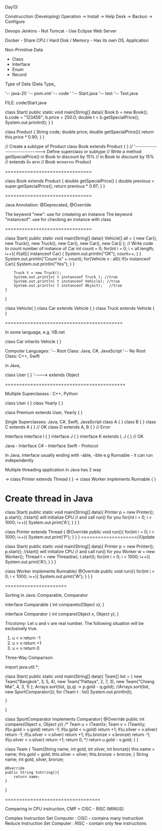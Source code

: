 
Day13:

Construcction (Developing)				Operation
										-> Install
										-> Help Desk
										-> Backuo
										-> Configure

Devops
Jenkins 	- Not Tomcat
			- Use Eclipse Web Server

Docker 		- Share CPU / Hard Disk / Memory
			- Has its own OS, Application

Non-Primitive Data
- Class
- Interface
- Enum
- Record

Type of Data (Data Type_

'-- java-20
	'-- pom.xml
	'-- code
	'	'-- Start.java
	'-- test
		'-- Test.java
	
FILE: code/Start.java

class Start{
    public static void main(String[] data){
        Book b = new Book();
        b.code = "123456";
        b.price = 250.0;
        double t = b.getSpecialPrice();
        System.out.println(t);
    }
}

class Product {
    String code;
    double price;
    double getSpecialPrice(){
        return this.price * 0.90;
    }
}

// Create a subtype of Product
class Book extends Product { }
    // '-----------------------------> Define superclass or subtype
// Write a method getSpecialPrice() in Book to discount by 15%
// in Book to discount by 15%
// extends คือ ขยาย
// Book ขยายมาจาก Product

===============================

class Book extends Product { 
    double getSpecialPrice() {
        double previous = super.getSpecialPrice();
        return previous * 0.97;
    }
}

===============================

Java Annotation: @Deprecated, @Override

The keyword "new":			use for createing an instance
The keyword "instanceof":	use for checking an instance with class

===============================

class Start{
    public static void main(String[] data){
        Vehicle[] all = { new Car(), new Truck(),
                          new Truck(), new Car(),
                          new Car(), new Car() };
    // Write code to count number of instance of Car
        int count = 0;
        for(int i = 0; i < all.length; i++){
            if(all[i] instanceof Car) {
                System.out.println("OK");
                count++;
            }
        }
        System.out.println("Count is" + count);
        for(Vehicle v : all){
            if(v instanceof Car){
                System.out.println("Yes");
            }
        }

        Truck t = new Truck();
        System.out.println( t instanceof Truck ); //true
        System.out.println( t instanceof Vehicle); //true
        System.out.println( t instanceof Object);   //true
    }
}

class Vehicle{ }
class Car extends Vehicle { }
class Truck extends Vehicle { }

==========================================

In some language, e.g. VB.net

class Car inherits Vehicle { }



Computer Languages:
'-- Root Class: Java, C#, JavaScript
'-- No Root Class: C++, Swift

in Java,

class User { }
			'----> extends Object

===========================================

Multiple Superclasses : C++, Python

class User { }
class Yearly { }

class Premium extends User, Yearly { }


Single Superclasses: Java, C#, Swift, JavaScript
class A { }
class B { }
class C extends A { }		// OK
class D extends A, B { }	// Error


Interface
interface I { }
interface J { }
interface K extends I, J { } // OK

Java  - Interface
C# 	  - Interface
Swift - Protocol


In Java, interface usually ending with -able, -ible
e.g 
Runnable - it can run independently

Multiple threading application
in Java has 2 way

-> class Printer extends Thread { }
-> class Worker implements Runnable { }

Create thread in Java
=====================
class Start{
    public static void main(String[] data){
        Printer p = new Printer();
        p.start();  //start() will initialize CPU
                    // and call run() for you
        for(int i = 0; i < 1000; i++){
            System.out.print('A');
        }
    }
}

class Printer extends Thread {
    @Override
    public void run(){
        for(int i = 0; i < 1000; i++){
            System.out.print('P');
        }
    }
}
====================//Update

class Start{
    public static void main(String[] data){
        Printer p = new Printer();
        p.start();  //start() will initialize CPU
                    // and call run() for you
        Worker w = new Worker();
        Thread t = new Thread(w);
        t.start();
        for(int i = 0; i < 1000; i++){
            System.out.print('A');
        }
    }
}

class Worker implements Runnable{
    @Override public void run(){
        for(int i = 0; i < 1000; i++){
            System.out.print('W');
        }
    }
}

======================

Sorting in Java: Comparable, Comparator

interface Comparable {
	int compareto(Object x);
}

interface Comparator {
	int compare(Object x, Object y);
}

Tricotomy: 
Let u and v are real number. The following situation will be exclusively true.
1. u < v			return -1
2. u > v			return +1
3. u = v			return 0

Three-Way Comparison

 import java.util.*;

class Start{
    public static void main(String[] data){
        Team[] list = { new Team("Bangkok", 3, 5, 4),
                        new Team("Pattaya", 2, 7, 3),
                        new Team("Chiang Mai", 4, 3, 1)
                       };
		Arrays.sort(list, (p,q) -> p.gold - q.gold);
        //Arrays.sort(list, new SportComparator());
        for (Team t : list) System.out.println(t);
        
    }
}

class SportComparator implements Comparator{
    @Override
    public int compare(Object x, Object y){
        /* Team u = (Team)x;
        Team v = (Team)y;
        if(u.gold > v.gold) return -1;
        if(u.gold < v.gold) return +1;
        if(u.silver > v.silver) return -1;
        if(u.silver < v.silver) return +1;
        if(u.bronze > v.bronze) return -1;
        if(u.silver < v.silver) return +1;
        return 0; */
		return u.gold - v.gold;
    }
}

class Team {
    Team(String name, int gold, int silver, int bronze){
        this.name = name;
        this.gold = gold;
        this.silver = silver;
        this.bronze = bronze;
    }
    String name;
    int gold, silver, bronze;
    
    @Override
    public String toString(){
        return name;
    }
}

==================================

Comparing in CPU instruction, CMP = CISC - RISC (MINUS)

Complex Instruction Set Computer : CISC - contains many instruction
Reduce Instruction Set Computer  : RISC - contain only few instructions



